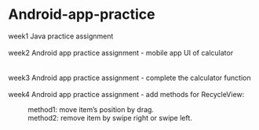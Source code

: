 # Android-app-practice
week1 Java practice assignment <br>
<br>
week2 Android app practice assignment - mobile app UI of calculator <br>  
<br>
week3 Android app practice assignment - complete the calculator function <br>
<br>
week4 Android app practice assignment - add methods for RecycleView:<br>
<DD><DD>method1: move item’s position by drag.<br>
<DD><DD>method2: remove item by swipe right or swipe left.<br>
